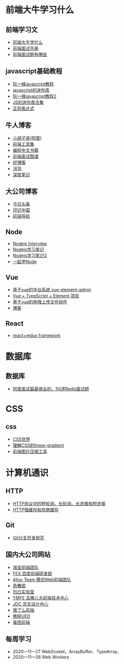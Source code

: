 <!--
 * @Author: shiyao
 * @Description: 
 * @Date: 2019-05-15 20:07:12
 -->


# 前端大牛学习什么

## 前端学习文
* [前端大牛学什么](https://www.zhihu.com/question/22146521/answer/20462433)
* [前端面试手册](https://github.com/yangshun/front-end-interview-handbook/blob/master/Translations/Chinese/README.md)
* [前端面试题有哪些](https://www.zhihu.com/question/41466747/answer/580294247)

## javascript基础教程

* [阮一峰javascript教程](https://wangdoc.com/javascript/oop/object.html)
* [javascript的迷你库](https://github.com/jsmini)
* [阮一峰javascript教程2](https://javascript.ruanyifeng.com)
* [JS的迷你库合集](http://microjs.com/)
* [正则表达式](https://github.com/ziishaned/learn-regex)

## 牛人博客
* [小胡子哥(阿里)](https://www.barretlee.com/entry/)
* [前端工具集](https://github.com/nieweidong/fetool)
* [编程中文书籍](https://github.com/justjavac/free-programming-books-zh_CN)
* [前端面试图谱](https://yuchengkai.cn/docs/frontend/)
* [好博客](https://github.com/jawil/blog)
* [冴羽](https://github.com/mqyqingfeng/Blog)
* [深度笔记](http://www.notedeep.com/)

## 大公司博客
* [今日头条](https://techblog.toutiao.com/)
* [印记中国](https://www.docschina.org/)
* [前端导航](http://www.alloyteam.com/nav/)

## Node
* [Nodejs Interview](https://elemefe.github.io/node-interview/#/sections/zh-cn/)
* [Nodejs学习笔记](https://github.com/hustxiaoc/node.js)
* [Nodejs学习笔记2](https://github.com/chyingp/nodejs-learning-guide)
* [一起学Node](https://github.com/nswbmw/N-blog)


## Vue
* [基于vue的中台系统 vue-element-admin](https://panjiachen.gitee.io/vue-element-admin-site/zh/)
* [Vue + TypeScript + Element 项目](https://zhuanlan.zhihu.com/p/60952007)
* [基于vue的拖拽上传文件组件](https://rowanwins.github.io/vue-dropzone/docs/dist/#/events)
* [博客](https://lq782655835.github.io/blogs/team-standard/0.standard-ai-summary.html)

## React
* [react+redux framework](https://dvajs.com)


# 数据库
## 数据库
* [阿里面试最最俱全的，50道Redis面试题](https://zhuanlan.zhihu.com/p/60495899)

# CSS
## css
* [CSS世界]()
* [理解CSS的linear-gradient](https://mp.weixin.qq.com/s?__biz=MjM5NzE0MjQ2Mw==&mid=2652493062&idx=2&sn=d529c2d5cf66d2f66c785403e40cb50a&chksm=bd33ffd68a4476c0489887571418c337e825a91b0e2dfc74421b0e2f6ad5da12b0f7d6ef590b&mpshare=1&scene=24&srcid=04121Dfg4xaCEhs9UzsvIzk8&key=9e8029c22f886bb905ebeeeb65602ee9cf747dff1dd69e6aa61250438afca19a26eb0156f09f283140ebd171c35143fe4123d7f969cb4888f98c2a48a309a3706c5eeeba9d877e1995f160145ef8182f&ascene=0&uin=MTgzNDkyNzg0MQ%3D%3D&devicetype=iMac+MacBookPro12%2C1+OSX+OSX+10.12.4+build(16E195)&version=12020110&nettype=WIFI&fontScale=100&pass_ticket=RkASZqAhBzKWQ%2FHLniivdrkoMwGd9rRZHK90DceoMc%2Bob1MkgEatNcCPBGVb094p)
* [前端图片压缩工具](https://tinypng.com/)


# 计算机通识
## HTTP
* [HTTP协议中的短轮询、长轮询、长连接和短连接](https://mp.weixin.qq.com/s/Jo2G-1OE8s8BEEdsnjAhtQ)
* [HTTP强缓存和协商缓存](https://segmentfault.com/a/1190000008956069)

## Git
* [Git分支开发规范](https://juejin.im/post/5b4328bbf265da0fa21a6820)


## 国内大公司网站

* [淘宝前端团队](http://taobaofed.org/) 
* [FEX 百度前端研发部](http://fex.baidu.com/) 
* [Alloy Team 腾讯Web前端团队](http://www.alloyteam.com/) 
* [奇舞团](https://75team.com/) 
* [凹凸实验室](https://aotu.io/) 
* [YMFE 去哪儿大前端技术中心](https://ymfe.org/) 
* [JDC 京东设计中心](http://jdc.jd.com/) 
* [饿了么前端](https://zhuanlan.zhihu.com/ElemeFE) 
* [携程UED](http://ued.ctrip.com/) 
* [美团前端](https://tech.meituan.com/) 





## 每周学习

* 2020—11—27 WebScoket、ArrayBuffer、TypeArray、
* 2020—11—28 Web Workers